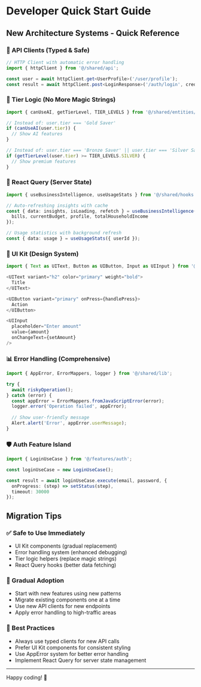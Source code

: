 # Developer Quick Start Guide

## New Architecture Systems - Quick Reference

### 🔗 API Clients (Typed & Safe)
```typescript
// HTTP Client with automatic error handling
import { httpClient } from '@/shared/api';

const user = await httpClient.get<UserProfile>('/user/profile');
const result = await httpClient.post<LoginResponse>('/auth/login', credentials);
```

### 🎯 Tier Logic (No More Magic Strings)
```typescript
import { canUseAI, getTierLevel, TIER_LEVELS } from '@/shared/entities/tier';

// Instead of: user.tier === 'Gold Saver'
if (canUseAI(user.tier)) {
  // Show AI features
}

// Instead of: user.tier === 'Bronze Saver' || user.tier === 'Silver Saver'
if (getTierLevel(user.tier) >= TIER_LEVELS.SILVER) {
  // Show premium features
}
```

### 🔄 React Query (Server State)
```typescript
import { useBusinessIntelligence, useUsageStats } from '@/shared/hooks';

// Auto-refreshing insights with cache
const { data: insights, isLoading, refetch } = useBusinessIntelligence({
  bills, currentBudget, profile, totalHouseholdIncome
});

// Usage statistics with background refresh
const { data: usage } = useUsageStats({ userId });
```

### 🎨 UI Kit (Design System)
```typescript
import { Text as UIText, Button as UIButton, Input as UIInput } from '@/shared/ui';

<UIText variant="h2" color="primary" weight="bold">
  Title
</UIText>

<UIButton variant="primary" onPress={handlePress}>
  Action
</UIButton>

<UIInput 
  placeholder="Enter amount"
  value={amount}
  onChangeText={setAmount}
/>
```

### 📊 Error Handling (Comprehensive)
```typescript
import { AppError, ErrorMappers, logger } from '@/shared/lib';

try {
  await riskyOperation();
} catch (error) {
  const appError = ErrorMappers.fromJavaScriptError(error);
  logger.error('Operation failed', appError);
  
  // Show user-friendly message
  Alert.alert('Error', appError.userMessage);
}
```

### 🛡️ Auth Feature Island
```typescript
import { LoginUseCase } from '@/features/auth';

const loginUseCase = new LoginUseCase();

const result = await loginUseCase.execute(email, password, {
  onProgress: (step) => setStatus(step),
  timeout: 30000
});
```

## Migration Tips

### ✅ Safe to Use Immediately
- UI Kit components (gradual replacement)
- Error handling system (enhanced debugging)
- Tier logic helpers (replace magic strings)
- React Query hooks (better data fetching)

### 🔄 Gradual Adoption
- Start with new features using new patterns
- Migrate existing components one at a time
- Use new API clients for new endpoints
- Apply error handling to high-traffic areas

### 📝 Best Practices
- Always use typed clients for new API calls
- Prefer UI Kit components for consistent styling
- Use AppError system for better error handling
- Implement React Query for server state management

---

Happy coding! 🚀